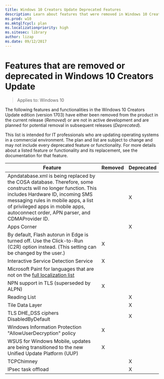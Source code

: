```yaml
---
title: Windows 10 Creators Update Deprecated Features
description: Learn about features that were removed in Windows 10 Creators Update (version 1703)
ms.prod: w10
ms.mktglfcycl: plan
ms.localizationpriority: high
ms.sitesec: library
author: lizap
ms.date: 09/12/2017
---
```

# Features that are removed or deprecated in Windows 10 Creators Update

> Applies to: Windows 10

The following features and functionalities in the Windows 10 Creators Update edition (version 1703) have either been removed from the product in the current release (*Removed*) or are not in active development and are planned for potential removal in subsequent releases (*Deprecated*).

This list is intended for IT professionals who are updating operating systems in a commercial environment. The plan and list are subject to change and may not include every deprecated feature or functionality. For more details about a listed feature or functionality and its replacement, see the documentation for that feature.

| Feature    | Removed | Deprecated |
|------------|---------|------------|
|Apndatabase.xml is being replaced by the COSA database. Therefore, some constructs will no longer function. This includes Hardware ID, incoming SMS messaging rules in mobile apps, a list of privileged apps in mobile apps, autoconnect order, APN parser, and CDMAProvider ID. | | X |
|Apps Corner| | X |
|By default, Flash autorun in Edge is turned off. Use the Click-to-Run (C2R) option instead. (This setting can be changed by the user.)| X | |
|Interactive Service Detection Service| X | |
|Microsoft Paint for languages that are not on the [full localization list](https://www.microsoft.com/windows/windows-10-specifications#Windows-10-localization)| | |
|NPN support in TLS (superseded by ALPN)| X | |
|Reading List | | X |
|Tile Data Layer | | X |
|TLS DHE_DSS ciphers DisabledByDefault| | X |
|Windows Information Protection "AllowUserDecryption" policy | X | |
|WSUS for Windows Mobile, updates are being transitioned to the new Unified Update Platform (UUP) | X | |
|TCPChimney | | X |
|IPsec task offload| | X |